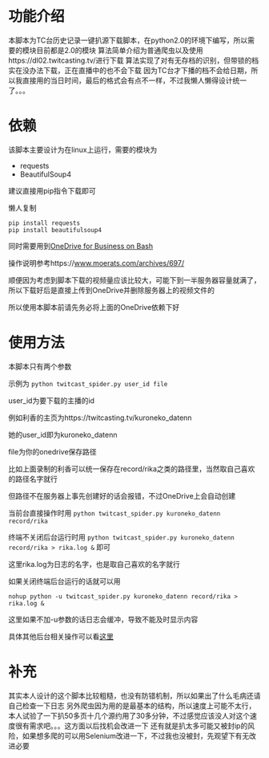 # 功能介绍
本脚本为TC台历史记录一键扒源下载脚本，在python2.0的环境下编写，所以需要的模块目前都是2.0的模块
算法简单介绍为普通爬虫以及使用https://dl02.twitcasting.tv/进行下载
算法实现了对有无存档的识别，但带锁的档实在没办法下载，正在直播中的也不会下载
因为TC台才下播的档不会给日期，所以我直接用的当日时间，最后的格式会有点不一样，不过我懒人懒得设计统一了。。。

# 依赖
该脚本主要设计为在linux上运行，需要的模块为

- requests
- BeautifulSoup4

建议直接用pip指令下载即可

懒人复制
```
pip install requests
pip install beautifulsoup4
```
同时需要用到[OneDrive for Business on Bash](https://github.com/0oVicero0/OneDrive)

操作说明参考https://www.moerats.com/archives/697/

顺便因为考虑到脚本下载的视频量应该比较大，可能下到一半服务器容量就满了，所以下载好后是直接上传到OneDrive并删除服务器上的视频文件的

所以使用本脚本前请先务必将上面的OneDrive依赖下好

# 使用方法
本脚本只有两个参数

示例为
`python twitcast_spider.py user_id file`

user_id为要下载的主播的id

例如利香的主页为https://twitcasting.tv/kuroneko_datenn

她的user_id即为kuroneko_datenn

file为你的onedrive保存路径

比如上面录制的利香可以统一保存在record/rika之类的路径里，当然取自己喜欢的路径名字就行

但路径不在服务器上事先创建好的话会报错，不过OneDrive上会自动创建

当前台直接操作时用
`python twitcast_spider.py kuroneko_datenn record/rika`

终端不关闭后台运行时用
`python twitcast_spider.py kuroneko_datenn record/rika > rika.log &`
即可

这里rika.log为日志的名字，也是取自己喜欢的名字就行

如果关闭终端后台运行的话就可以用

`nohup python -u twitcast_spider.py kuroneko_datenn record/rika > rika.log &`

这里如果不加-u参数的话日志会缓冲，导致不能及时显示内容

具体其他后台相关操作可以看[这里](https://blog.csdn.net/weixin_39561473/article/details/89765106)

# 补充
其实本人设计的这个脚本比较粗糙，也没有防错机制，所以如果出了什么毛病还请自己检查一下日志
另外爬虫因为用的是最基本的结构，所以速度上可能不太行，本人试验了一下扒50多页十几个源约用了30多分钟，不过感觉应该没人对这个速度很有需求吧。。。这方面以后找机会改进一下
还有就是扒太多可能又被封ip的风险，如果想多爬的可以用Selenium改进一下，不过我也没被封，先观望下有无改进必要
